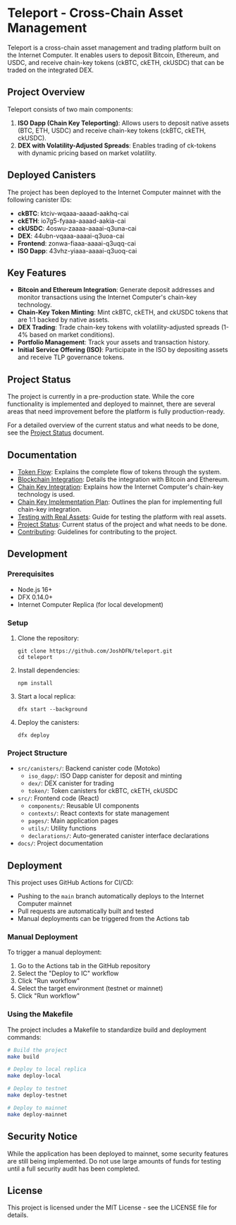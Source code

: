 # Teleport - Cross-Chain Asset Management

Teleport is a cross-chain asset management and trading platform built on the Internet Computer. It enables users to deposit Bitcoin, Ethereum, and USDC, and receive chain-key tokens (ckBTC, ckETH, ckUSDC) that can be traded on the integrated DEX.

## Project Overview

Teleport consists of two main components:

1. **ISO Dapp (Chain Key Teleporting)**: Allows users to deposit native assets (BTC, ETH, USDC) and receive chain-key tokens (ckBTC, ckETH, ckUSDC).
2. **DEX with Volatility-Adjusted Spreads**: Enables trading of ck-tokens with dynamic pricing based on market volatility.

## Deployed Canisters

The project has been deployed to the Internet Computer mainnet with the following canister IDs:

- **ckBTC**: ktciv-wqaaa-aaaad-aakhq-cai
- **ckETH**: io7g5-fyaaa-aaaad-aakia-cai
- **ckUSDC**: 4oswu-zaaaa-aaaai-q3una-cai
- **DEX**: 44ubn-vqaaa-aaaai-q3uoa-cai
- **Frontend**: zonwa-fiaaa-aaaai-q3uqq-cai
- **ISO Dapp**: 43vhz-yiaaa-aaaai-q3uoq-cai

## Key Features

- **Bitcoin and Ethereum Integration**: Generate deposit addresses and monitor transactions using the Internet Computer's chain-key technology.
- **Chain-Key Token Minting**: Mint ckBTC, ckETH, and ckUSDC tokens that are 1:1 backed by native assets.
- **DEX Trading**: Trade chain-key tokens with volatility-adjusted spreads (1-4% based on market conditions).
- **Portfolio Management**: Track your assets and transaction history.
- **Initial Service Offering (ISO)**: Participate in the ISO by depositing assets and receive TLP governance tokens.

## Project Status

The project is currently in a pre-production state. While the core functionality is implemented and deployed to mainnet, there are several areas that need improvement before the platform is fully production-ready.

For a detailed overview of the current status and what needs to be done, see the [Project Status](docs/project-status.md) document.

## Documentation

- [Token Flow](docs/token-flow.md): Explains the complete flow of tokens through the system.
- [Blockchain Integration](docs/blockchain-integration.md): Details the integration with Bitcoin and Ethereum.
- [Chain Key Integration](docs/chain-key-integration.md): Explains how the Internet Computer's chain-key technology is used.
- [Chain Key Implementation Plan](docs/chain-key-implementation-plan.md): Outlines the plan for implementing full chain-key integration.
- [Testing with Real Assets](docs/testing-with-real-assets.md): Guide for testing the platform with real assets.
- [Project Status](docs/project-status.md): Current status of the project and what needs to be done.
- [Contributing](CONTRIBUTING.md): Guidelines for contributing to the project.

## Development

### Prerequisites

- Node.js 16+
- DFX 0.14.0+
- Internet Computer Replica (for local development)

### Setup

1. Clone the repository:
   ```
   git clone https://github.com/JoshDFN/teleport.git
   cd teleport
   ```

2. Install dependencies:
   ```
   npm install
   ```

3. Start a local replica:
   ```
   dfx start --background
   ```

4. Deploy the canisters:
   ```
   dfx deploy
   ```

### Project Structure

- `src/canisters/`: Backend canister code (Motoko)
  - `iso_dapp/`: ISO Dapp canister for deposit and minting
  - `dex/`: DEX canister for trading
  - `token/`: Token canisters for ckBTC, ckETH, ckUSDC
- `src/`: Frontend code (React)
  - `components/`: Reusable UI components
  - `contexts/`: React contexts for state management
  - `pages/`: Main application pages
  - `utils/`: Utility functions
  - `declarations/`: Auto-generated canister interface declarations
- `docs/`: Project documentation

## Deployment

This project uses GitHub Actions for CI/CD:

- Pushing to the `main` branch automatically deploys to the Internet Computer mainnet
- Pull requests are automatically built and tested
- Manual deployments can be triggered from the Actions tab

### Manual Deployment

To trigger a manual deployment:

1. Go to the Actions tab in the GitHub repository
2. Select the "Deploy to IC" workflow
3. Click "Run workflow"
4. Select the target environment (testnet or mainnet)
5. Click "Run workflow"

### Using the Makefile

The project includes a Makefile to standardize build and deployment commands:

```bash
# Build the project
make build

# Deploy to local replica
make deploy-local

# Deploy to testnet
make deploy-testnet

# Deploy to mainnet
make deploy-mainnet
```

## Security Notice

While the application has been deployed to mainnet, some security features are still being implemented. Do not use large amounts of funds for testing until a full security audit has been completed.

## License

This project is licensed under the MIT License - see the LICENSE file for details.
